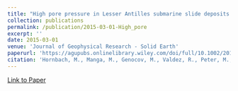 ```yaml
---
title: "High pore pressure in Lesser Antilles submarine slide deposits inferred from seismic velocities and rock physics models"
collection: publications
permalink: /publication/2015-03-01-High_pore
excerpt: ''
date: 2015-03-01
venue: 'Journal of Geophysical Research - Solid Earth'
paperurl: 'https://agupubs.onlinelibrary.wiley.com/doi/full/10.1002/2015JB012061'
citation: 'Hornbach, M., Manga, M., Genocov, M., Valdez, R., Peter, M., Saffer, D., Lafuerza, S., Adachi, T., Breitkreuz, C., Jutzeler, M., Le Friant, A., Ishizuka, O., Morgan, S., Slagle, A., Talling, P., <b>Fraass, A.J.</b>, Watt, S., Stroncik, N., Klaus, A., Aljahdali, M., Boudon, G., Fujinawa, A., Hatfield, R., Kataoka, K., Maeno, F., Martinez-Colon, M., McCanta, M., Palmer, M., Stinton, A., Subramanyam, K. S. V., Tamura, Y., Villemant, B., Wall-Palmer, D., & Wang, F., 2015, High pore pressure in Lesser Antilles submarine slide deposits inferred from seismic velocities and rock physics models, <i>Journal of Geophysical Research - Solid Earth</i>. doi:10.1002/2015JB012061'
---
```


[Link to Paper](https://agupubs.onlinelibrary.wiley.com/doi/full/10.1002/2015JB012061)
